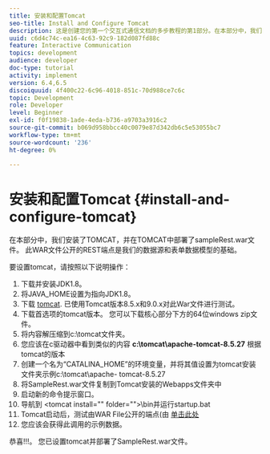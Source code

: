 ```yaml
---
title: 安装和配置Tomcat
seo-title: Install and Configure Tomcat
description: 这是创建您的第一个交互式通信文档的多步教程的第1部分。在本部分中，我们将安装TOMCAT并在TOMCAT中部署sampleRest.war文件。
uuid: c6d4c74c-ea16-4c63-92c9-182d087fd88c
feature: Interactive Communication
topics: development
audience: developer
doc-type: tutorial
activity: implement
version: 6.4,6.5
discoiquuid: 4f400c22-6c96-4018-851c-70d988ce7c6c
topic: Development
role: Developer
level: Beginner
exl-id: f0f19838-1ade-4eda-b736-a9703a3916c2
source-git-commit: b069d958bbcc40c0079e87d342db6c5e53055bc7
workflow-type: tm+mt
source-wordcount: '236'
ht-degree: 0%

---
```


# 安装和配置Tomcat {#install-and-configure-tomcat}

在本部分中，我们安装了TOMCAT，并在TOMCAT中部署了sampleRest.war文件。 此WAR文件公开的REST端点是我们的数据源和表单数据模型的基础。

要设置tomcat，请按照以下说明操作：

1. 下载并安装JDK1.8。
2. 将JAVA_HOME设置为指向JDK1.8。
3. 下载 [tomcat](https://tomcat.apache.org/). 已使用Tomcat版本8.5.x和9.0.x对此War文件进行测试。
4. 下载首选项的tomcat版本。 您可以下载核心部分下方的64位windows zip文件。
5. 将内容解压缩到c:\tomcat文件夹。
6. 您应该在c驱动器中看到类似的内容 **c:\tomcat\apache-tomcat-8.5.27** 根据tomcat的版本
7. 创建一个名为“CATALINA_HOME”的环境变量，并将其值设置为tomcat安装文件夹示例c:\tomcat\apache- tomcat-8.5.27
8. 将SampleRest.war文件复制到Tomcat安装的Webapps文件夹中
9. 启动新的命令提示窗口。
10. 导航到 &lt;tomcat install=&quot;&quot; folder=&quot;&quot;>\bin并运行startup.bat
11. Tomcat启动后，测试由WAR File公开的端点(由 [单击此处](http://localhost:8080/SampleRest/webapi/getStatement/9586)
12. 您应该会获得此调用的示例数据。

恭喜!!!。 您已设置tomcat并部署了SampleRest.war文件。
